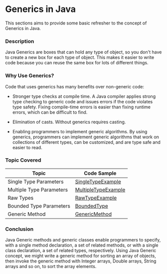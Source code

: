 # Generics in Java

This sections aims to provide some basic refresher to the concept of Generics in Java.

### Description

Java Generics are boxes that can hold any type of object, so you don't have to create a new box for each type of object. This makes it easier to write code because you can reuse the same box for lots of different things.

### Why Use Generics?

Code that uses generics has many benefits over non-generic code:

-   Stronger type checks at compile time. A Java compiler applies strong type checking to generic code and issues errors if the code violates type safety. Fixing compile-time errors is easier than fixing runtime errors, which can be difficult to find.

-   Elimination of casts. Without generics requires casting.

-   Enabling programmers to implement generic algorithms. By using generics, programmers can implement generic algorithms that work on collections of different types, can be customized, and are type safe and easier to read.

### Topic Covered

| Topic                    | Code Sample                                     |
| ------------------------ | ----------------------------------------------- |
| Single Type Parameters   | [SingleTypeExample](SingleTypeExample.java)     |
| Multiple Type Parameters | [MultipleTypeExample](MultipleTypeExample.java) |
| Raw Types                | [RawTypeExample](RawTypeExample.java)           |
| Bounded Type Parameters  | [BoundedType](BoundedType.java)                 |
| Generic Method           | [GenericMethod](GenericMethod.java)             |

### Conclusion

Java Generic methods and generic classes enable programmers to specify, with a single method declaration, a set of related methods, or with a single class declaration, a set of related types, respectively.
Using Java Generic concept, we might write a generic method for sorting an array of objects, then invoke the generic method with Integer arrays, Double arrays, String arrays and so on, to sort the array elements.
